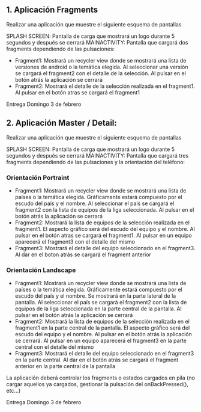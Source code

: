 ## 1. Aplicación Fragments

Realizar una aplicación que muestre el siguiente esquema de pantallas

SPLASH SCREEN: Pantalla de carga que mostrará un logo durante 5 segundos y después se cerrará
MAINACTIVITY: Pantalla que cargará dos fragments dependiendo de las pulsaciones:
- Fragment1: Mostrará un recycler view donde se mostrará una lista de versiones de android o la temática elegida. Al seleccionar una versión se cargará el fragment2 con el detalle de la selección. Al pulsar en el botón atrás la aplicación se cerrará
- Fragment2: Mostrará el detalle de la selección realizada en el fragment1. Al pulsar en el botón atras se cargará el fragment1

Entrega Domingo 3 de febrero

## 2. Aplicación Master / Detail: 

Realizar una aplicación que muestre el siguiente esquema de pantallas

SPLASH SCREEN: Pantalla de carga que mostrará un logo durante 5 segundos y después se cerrará
MAINACTIVITY: Pantalla que cargará tres fragments dependiendo de las pulsaciones y la orientación del teléfono:

### Orientación Portraint

- Fragment1: Mostrará un recycler view donde se mostrará una lista de países o la temática elegida. Gráficamente estará compuesto por el escudo del país y el nombre. Al seleccionar el país se cargará el fragment2 con la lista de equipos de la liga seleccionada. Al pulsar en el botón atrás la aplicación se cerrará
- Fragment2: Mostrará la lista de equipos de la selección realizada en el fragment1. El aspecto gráfico será del escudo del equipo y el nombre. Al pulsar en el botón atras se cargará el fragment1. Al pulsar en un equipo aparecerá el fragment3 con el detalle del mismo
- Fragment3: Mostrará el detalle del equipo seleccionado en el fragment3. Al dar en el boton atrás se cargará el fragment anterior

### Orientación Landscape

- Fragment1: Mostrará un recycler view donde se mostrará una lista de países o la temática elegida. Gráficamente estará compuesto por el escudo del país y el nombre. Se mostrará en la parte lateral de la pantalla. Al seleccionar el país se cargará el fragment2 con la lista de equipos de la liga seleccionada en la parte central de la pantalla. Al pulsar en el botón atrás la aplicación se cerrará
- Fragment2: Mostrará la lista de equipos de la selección realizada en el fragment1 en la parte central de la pantalla. El aspecto gráfico será del escudo del equipo y el nombre. Al pulsar en el botón atrás la aplicación se cerrará. Al pulsar en un equipo aparecerá el fragment3 en la parte central con el detalle del mismo
- Fragment3: Mostrará el detalle del equipo seleccionado en el fragment3 en la parte central. Al dar en el botón atrás se cargará el fragment anterior en la parte central de la pantalla

La aplicación deberá controlar los fragments o estados cargados en pila (no cargar aquellos ya cargados, gestionar la pulsación del onBackPressed(), etc...)

Entrega Domingo 3 de febrero
